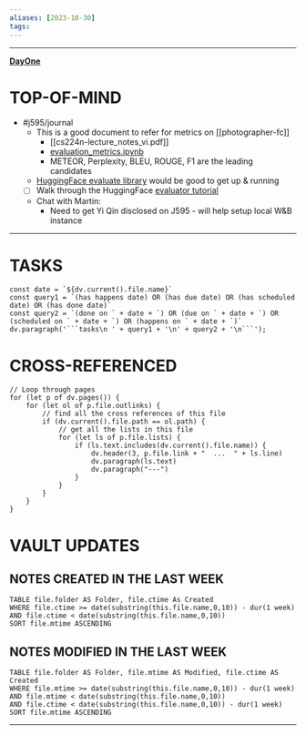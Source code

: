 ```yaml
---
aliases: [2023-10-30]
tags: 
---
```


---

**[DayOne](dayone://open?date=2023-10-30)**

# TOP-OF-MIND
- #j595/journal 
	- This is a good document to refer for metrics on [[photographer-fc]] 
		- [[cs224n-lecture_notes_vi.pdf]]
		- [evaluation\_metrics.ipynb](https://github.com/cgpotts/cs224u/blob/main/evaluation_metrics.ipynb)
		- METEOR, Perplexity, BLEU, ROUGE, F1 are the leading candidates
	- [HuggingFace evaluate library](https://huggingface.co/docs/evaluate/a_quick_tour) would be good to get up & running
	- [ ] Walk through the HuggingFace [evaluator tutorial](https://huggingface.co/docs/evaluate/base_evaluator)
	- Chat with Martin: 
		- Need to get Yi Qin disclosed on J595 - will help setup local W&B instance

---
# TASKS
```dataviewjs
const date = `${dv.current().file.name}`
const query1 = `(has happens date) OR (has due date) OR (has scheduled date) OR (has done date)`
const query2 = `(done on ` + date + `) OR (due on ` + date + `) OR (scheduled on ` + date + `) OR (happens on ` + date + `)`
dv.paragraph('```tasks\n ' + query1 + '\n' + query2 + '\n```');
```
# CROSS-REFERENCED 
```dataviewjs
// Loop through pages 
for (let p of dv.pages()) {
	for (let ol of p.file.outlinks) {
		// find all the cross references of this file
		if (dv.current().file.path == ol.path) {
			// get all the lists in this file
			for (let ls of p.file.lists) {
				if (ls.text.includes(dv.current().file.name)) {
					dv.header(3, p.file.link + "  ...  " + ls.line)
					dv.paragraph(ls.text)
					dv.paragraph("---")
				}
			}
		}
	}
}
```

# VAULT UPDATES
## NOTES CREATED IN THE LAST WEEK
``` dataview
TABLE file.folder AS Folder, file.ctime As Created
WHERE file.ctime >= date(substring(this.file.name,0,10)) - dur(1 week) AND file.ctime < date(substring(this.file.name,0,10))
SORT file.mtime ASCENDING
```

## NOTES MODIFIED IN THE LAST WEEK
``` dataview
TABLE file.folder AS Folder, file.mtime AS Modified, file.ctime AS Created
WHERE file.mtime >= date(substring(this.file.name,0,10)) - dur(1 week)
AND file.mtime < date(substring(this.file.name,0,10))
AND file.ctime < date(substring(this.file.name,0,10)) - dur(1 week)
SORT file.mtime ASCENDING
```
---
